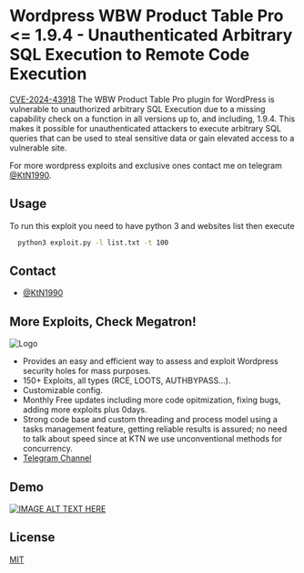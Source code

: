# Wordpress WBW Product Table Pro <= 1.9.4 - Unauthenticated Arbitrary SQL Execution to Remote Code Execution

[CVE-2024-43918](https://cve.mitre.org/cgi-bin/cvename.cgi?name=CVE-2024-43918) The WBW Product Table Pro plugin for WordPress is vulnerable to unauthorized arbitrary SQL Execution due to a missing capability check on a function in all versions up to, and including, 1.9.4. This makes it possible for unauthenticated attackers to execute arbitrary SQL queries that can be used to steal sensitive data or gain elevated access to a vulnerable site.

For more wordpress exploits and exclusive ones contact me on telegram [@KtN1990](https://t.me/KtN1990).

## Usage

To run this exploit you need to have python 3 and websites list then execute

```bash
  python3 exploit.py -l list.txt -t 100
```

## Contact

- [@KtN1990](https://t.me/KtN1990)
  
## More Exploits, Check Megatron!

![Logo](https://raw.githubusercontent.com/KTN1990/CVE-2022-0316_wordpress_multiple_themes_exploit/main/files/megatron.jpg)


- Provides an easy and efficient way to assess and exploit Wordpress security holes for mass purposes.
- 150+ Exploits, all types (RCE, LOOTS, AUTHBYPASS...).
- Customizable config.
- Monthly Free updates including more code opitmization, fixing bugs, adding more exploits plus 0days.
- Strong code base and custom threading and process model using a tasks management feature, getting reliable results is assured; no need to talk about speed since at KTN we use unconventional methods for concurrency.
- [Telegram Channel](https://t.me/megatron_ktn)



## Demo

[![IMAGE ALT TEXT HERE](https://i.ytimg.com/vi_webp/irrh91Iaz7c/mqdefault.webp)](https://www.youtube.com/watch?v=irrh91Iaz7c)

## License

[MIT](https://choosealicense.com/licenses/mit/)
